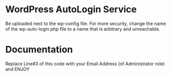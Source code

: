 # WordPress AutoLogin Service
Be uploaded next to the wp-config file. For more security, change the name of the wp-auto-login.php file to a name that is arbitrary and unreachable.

# Documentation
Replace Line#3 of this code with your Email Address (of Administrator role) and ENJOY
